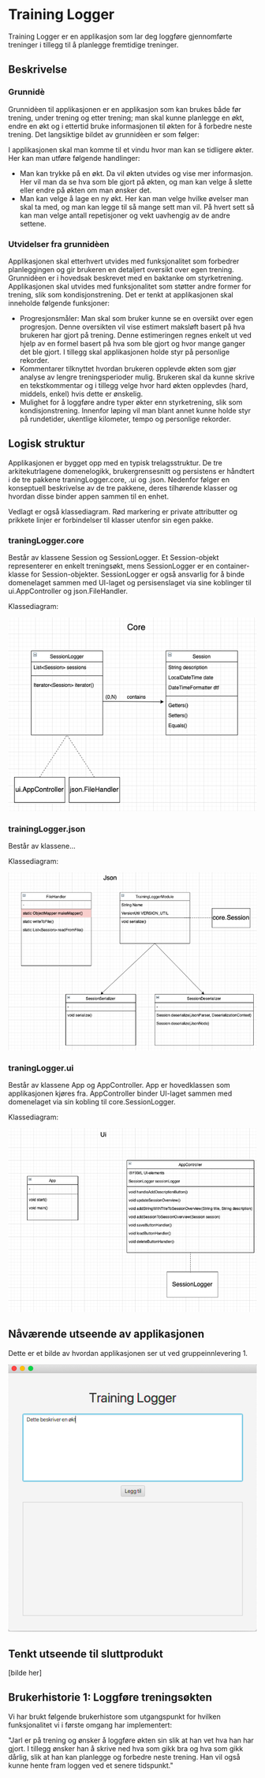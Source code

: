 # Training Logger

Training Logger er en applikasjon som lar deg loggføre gjennomførte treninger i tillegg til å planlegge fremtidige treninger.

## Beskrivelse

### Grunnidè

Grunnidèen til applikasjonen er en applikasjon som kan brukes både før trening, under trening og etter trening; man skal kunne planlegge en økt, 
endre en økt og i ettertid bruke informasjonen til økten for å forbedre neste trening. Det langsiktige bildet av grunnidèen er som 
følger: 

I applikasjonen skal man komme til et vindu hvor man kan se tidligere økter. Her kan man utføre følgende handlinger:
- Man kan trykke på en økt. Da vil økten utvides og vise mer informasjon. Her vil man da se hva som ble gjort på økten,
og man kan velge å slette eller endre på økten om man ønsker det.
- Man kan velge å lage en ny økt. Her kan man velge hvilke øvelser man skal ta med, og man kan legge til så mange 
sett man vil. På hvert sett så kan man velge antall repetisjoner og vekt uavhengig av de andre settene. 

### Utvidelser fra grunnidèen
Applikasjonen skal etterhvert utvides med funksjonalitet som forbedrer planleggingen og gir brukeren
en detaljert oversikt over egen trening. Grunnidèen er i hovedsak beskrevet med en baktanke om styrketrening. Applikasjonen
skal utvides med funksjonalitet som støtter andre former for trening, slik som kondisjonstrening. 
Det er tenkt at applikasjonen skal inneholde følgende funksjoner: 
- Progresjonsmåler: Man skal som bruker kunne se en oversikt over egen progresjon. Denne oversikten vil vise
estimert maksløft basert på hva brukeren har gjort på trening. Denne estimeringen regnes enkelt ut ved hjelp av
en formel basert på hva som ble gjort og hvor mange ganger det ble gjort. I tillegg skal applikasjonen holde styr på
personlige rekorder. 
- Kommentarer tilknyttet hvordan brukeren opplevde økten som gjør analyse av lengre
treningsperioder mulig. Brukeren skal da kunne skrive en tekstkommentar og i tillegg velge hvor hard økten
opplevdes (hard, middels, enkel) hvis dette er ønskelig. 
- Mulighet for å loggføre andre typer økter enn styrketrening, slik som kondisjonstrening. Innenfor løping vil man blant 
annet kunne holde styr på rundetider, ukentlige kilometer, tempo og personlige rekorder. 

## Logisk struktur

Applikasjonen er bygget opp med en typisk trelagsstruktur. De tre arkitekutrlagene domenelogikk, brukergrensesnitt og persistens 
er håndtert i de tre pakkene traningLogger.core, .ui og .json. Nedenfor følger en konseptuell beskrivelse av de tre pakkene, deres tilhørende klasser 
og hvordan disse binder appen sammen til en enhet. 

Vedlagt er også klassediagram. Rød markering er private attributter og prikkete linjer er 
forbindelser til klasser utenfor sin egen pakke.

### traningLogger.core

Består av klassene Session og SessionLogger. Et Session-objekt representerer en enkelt 
treningsøkt, mens SessionLogger er en container-klasse for Session-objekter. SessionLogger er også ansvarlig 
for å binde domenelaget sammen med UI-laget og persisenslaget via sine koblinger til ui.AppController og json.FileHandler.

Klassediagram:

![KlassediagramCore](resources/KlasseDiagramCore.png)

### trainingLogger.json

Består av klassene... 

Klassediagram:

![KlassediagramJson](resources/KlasseDiagramJson.png)

### traningLogger.ui

Består av klassene App og AppController. App er hovedklassen som applikasjonen kjøres fra. AppController 
binder UI-laget sammen med domenelaget via sin kobling til core.SessionLogger.

Klassediagram:

![KlassediagramUi](resources/KlasseDiagramUi.png)

## Nåværende utseende av applikasjonen
Dette er et bilde av hvordan applikasjonen ser ut ved gruppeinnlevering 1. 

![Eksempel](resources/LoggEksempel.png)

## Tenkt utseende til sluttprodukt

[bilde her]


## Brukerhistorie 1: Loggføre treningsøkten

Vi har brukt følgende brukerhistore som utgangspunkt for hvilken funksjonalitet vi i første omgang har implementert:

"Jarl er på trening og ønsker å loggføre økten sin slik at han vet hva han har gjort.  I tillegg ønsker han å skrive ned hva som gikk bra og hva som gikk dårlig, 
slik at han kan planlegge og forbedre neste trening. Han vil også kunne hente fram loggen ved et senere tidspunkt."



